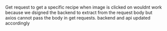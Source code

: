 Get request to get a specific recipe when image is clicked on wouldnt work because we dsigned the backend to
extract from the request body but axios cannot pass the body in get requests.
backend and api updated accordingly